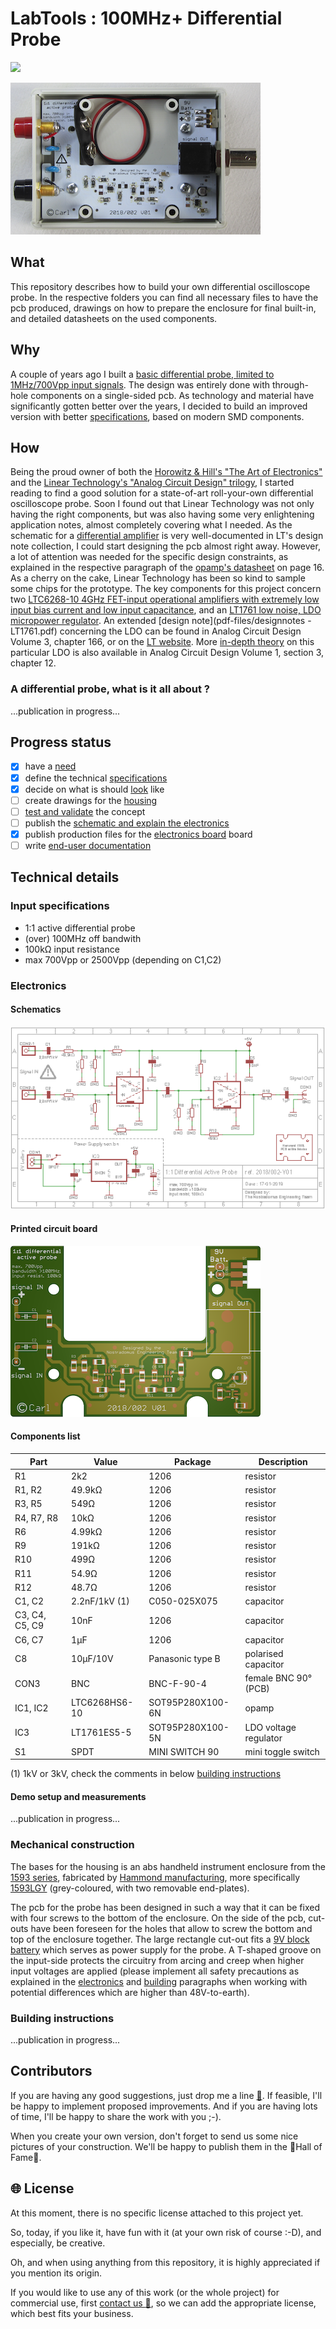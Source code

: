 # LabTools : 100MHz+ Differential Probe
![](https://img.shields.io/badge/project%20status-under%20construction-lightgrey.svg)

![opened enclosure](images/opened_enclosure-s.png)

## What

This repository describes how to build your own differential oscilloscope probe. In the respective folders you can find all necessary files to have the pcb produced, drawings on how to prepare the enclosure for final built-in, and detailed datasheets  on the used components.

## Why

A couple of years ago I built a [basic differential probe, limited to 1MHz/700Vpp input signals](https://github.com/nostradomus/LabTools_1MHz-Differential-Probe). The design was entirely done with through-hole components on a single-sided pcb. As technology and material have significantly gotten better over the years, I decided to build an improved version with better [specifications](#Input-specifications), based on modern SMD components.

## How

Being the proud owner of both the [Horowitz & Hill's "The Art of Electronics"](https://artofelectronics.net) and the [Linear Technology's "Analog Circuit Design" trilogy](http://www.linear.com/designtools/acd_book.php), I started reading to find a good solution for a state-of-art roll-your-own differential oscilloscope probe. Soon I found out that Linear Technology was not only having the right components, but was also having some very enlightening application notes, almost completely covering what I needed. As the schematic for a [differential amplifier](https://en.wikipedia.org/wiki/Differential_amplifier) is very well-documented in LT's design note collection, I could start designing the pcb almost right away. However, a lot of attention was needed for the specific design constraints, as explained in the respective paragraph of the [opamp's datasheet](pdf-files/datasheet_-_LTC6268-10.pdf) on page 16. As a cherry on the cake, Linear Technology has been so kind to sample some chips for the prototype. The key components for this project concern two [LTC6268-10 4GHz FET-input operational amplifiers with extremely low input bias current and low input capacitance](pdf-files/datasheet_-_LTC6268-10.pdf), and an [LT1761 low noise, LDO micropower regulator](pdf-files/datasheet_-_LT1761.pdf). An extended [design note](pdf-files/designnotes - LT1761.pdf) concerning the LDO can be found in Analog Circuit Design Volume 3, chapter 166, or on the [LT website](http://www.linear.com/product/LT1761). More [in-depth theory](pdf-files/applicationnote_-_LT1761.pdf) on this particular LDO is also available in Analog Circuit Design Volume 1, section 3, chapter 12.

### A differential probe, what is it all about ?

...publication in progress...

## Progress status

 - [x] have a [need](#why)
 - [x] define the technical [specifications](#Input-specifications)
 - [x] decide on what is should [look](#how) like
 - [ ] create drawings for the [housing](#mechanical-construction)
 - [ ] [test and validate](#Demo-setup-and-measurements) the concept
 - [ ] publish the [schematic and explain the electronics](#Electronics)
 - [x] publish production files for the [electronics board](#Printed-circuit-board) board
 - [ ] write [end-user documentation](https://github.com/nostradomus/100MHz+_Differential_Probe/wiki)

## Technical details

### Input specifications

- 1:1 active differential probe
- (over) 100MHz off bandwith
- 100kΩ input resistance
- max 700Vpp or 2500Vpp (depending on C1,C2)

### Electronics


#### Schematics

[![schematic](images/schematic-s.png)](images/schematic.png)

#### Printed circuit board

[![pcb](images/component_side-frontal_view-s.png)](images/component_side-frontal_view.png)

#### Components list

Part           | Value         | Package          | Description  
-------------- | ------------- | ---------------- | -----------  
R1             | 2k2           | 1206             | resistor
R1, R2	       | 49.9kΩ	       | 1206             | resistor
R3, R5	       | 549Ω	         | 1206             | resistor
R4, R7, R8	   | 10kΩ	         | 1206             | resistor
R6	           | 4.99kΩ	       | 1206             | resistor
R9	           | 191kΩ	       | 1206             | resistor
R10	           | 499Ω	         | 1206             | resistor
R11	           | 54.9Ω	       | 1206             | resistor
R12	           | 48.7Ω	       | 1206             | resistor
C1, C2	       | 2.2nF/1kV (1) | C050-025X075     | capacitor
C3, C4, C5, C9 | 10nF     	   | 1206             | capacitor
C6, C7	       | 1µF	         | 1206             | capacitor
C8	           | 10µF/10V	     | Panasonic type B | polarised capacitor
CON3	         | BNC	         | BNC-F-90-4       | female BNC 90° (PCB)
IC1, IC2	     | LTC6268HS6-10 | SOT95P280X100-6N | opamp
IC3	           | LT1761ES5-5	 | SOT95P280X100-5N | LDO voltage regulator
S1	           | SPDT	         | MINI SWITCH 90   | mini toggle switch

(1) 1kV or 3kV, check the comments in below [building instructions](#Building-instructions)

#### Demo setup and measurements

...publication in progress...

### Mechanical construction

The bases for the housing is an abs handheld instrument enclosure from the [1593 series](https://www.hammfg.com/electronics/small-case/plastic/1593), fabricated by [Hammond manufacturing](https://www.hammfg.com/), more specifically [1593LGY](pdf-files/) (grey-coloured, with two removable end-plates).

The pcb for the probe has been designed in such a way that it can be fixed with four screws to the bottom of the enclosure. On the side of the pcb, cut-outs have been foreseen for the holes that allow to screw the bottom and top of the enclosure together. The large rectangle cut-out fits a [9V block battery](pdf-files/datasheet_-_9v-alkaline.pdf) which serves as power supply for the probe. A T-shaped groove on the input-side protects the circuitry from arcing  and creep when higher input voltages are applied (please implement all safety precautions as explained in the [electronics](#Electronics) and [building](#Building-instructions) paragraphs when working with potential differences which are higher than 48V-to-earth).

### Building instructions

...publication in progress...

## Contributors

If you are having any good suggestions, just drop me a line [:email:](http://nostradomus.ddns.net/contactform.html).
If feasible, I'll be happy to implement proposed improvements.
And if you are having lots of time, I'll be happy to share the work with you ;-).

When you create your own version, don't forget to send us some nice pictures of your construction. We'll be happy to publish them in the :confetti_ball:Hall of Fame:confetti_ball:.

## :globe_with_meridians: License

At this moment, there is no specific license attached to this project yet.

So, today, if you like it, have fun with it (at your own risk of course :-D), and especially, be creative.

Oh, and when using anything from this repository, it is highly appreciated if you mention its origin.

If you would like to use any of this work (or the whole project) for commercial use, first [contact us :email:](http://nostradomus.ddns.net/contactform.html), so we can add the appropriate license, which best fits your business.
